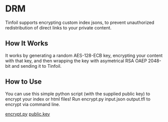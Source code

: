 # DRM
Tinfoil supports encrypting custom index jsons, to prevent unauthorized redistribution of direct links to your private content.

## How It Works
It works by generating a random AES-128-ECB key, encrypting your content with that key, and then wrapping the key with asymetrical RSA OAEP 2048-bit and sending it to Tinfoil.

## How to Use
You can use this simple python script (with the supplied public key) to encrypt your index or html files! Run encrypt.py input.json output.tfl to encrypt via command line.

[encrypt.py](files/encrypt.py)
[public.key](files/public.key)